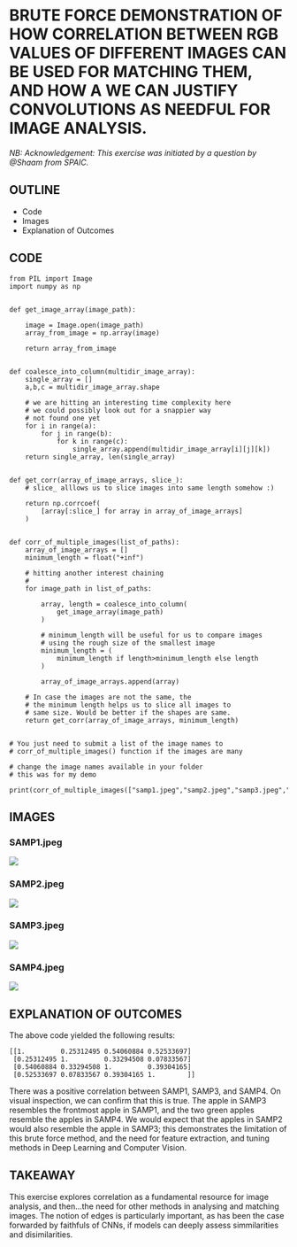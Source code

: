 # BRUTE FORCE DEMONSTRATION OF HOW CORRELATION BETWEEN RGB VALUES OF DIFFERENT IMAGES CAN BE USED FOR MATCHING THEM, AND HOW A WE CAN JUSTIFY CONVOLUTIONS AS NEEDFUL FOR IMAGE ANALYSIS.

*NB: Acknowledgement: This exercise was initiated by a question by @Shaam from SPAIC.*

## OUTLINE
- Code
- Images
- Explanation of Outcomes


## CODE
```
from PIL import Image
import numpy as np


def get_image_array(image_path):
	
	image = Image.open(image_path)
	array_from_image = np.array(image)
	
	return array_from_image

	
def coalesce_into_column(multidir_image_array):
    single_array = []
    a,b,c = multidir_image_array.shape
	
	# we are hitting an interesting time complexity here
	# we could possibly look out for a snappier way
	# not found one yet
    for i in range(a):
        for j in range(b):
            for k in range(c):
                single_array.append(multidir_image_array[i][j][k])
    return single_array, len(single_array)
	

def get_corr(array_of_image_arrays, slice_):
	# slice_ alllows us to slice images into same length somehow :)
	
	return np.corrcoef(
		[array[:slice_] for array in array_of_image_arrays]
	)

	
def corr_of_multiple_images(list_of_paths):
	array_of_image_arrays = []
	minimum_length = float("+inf")
	
	# hitting another interest chaining
	# 
	for image_path in list_of_paths:
		
		array, length = coalesce_into_column(
			get_image_array(image_path)
		)
		
		# minimum_length will be useful for us to compare images
		# using the rough size of the smallest image
		minimum_length = (
			minimum_length if length>minimum_length else length
		)
		
		array_of_image_arrays.append(array)
	
	# In case the images are not the same, the 
	# the minimum length helps us to slice all images to 
	# same size. Would be better if the shapes are same.
	return get_corr(array_of_image_arrays, minimum_length)


# You just need to submit a list of the image names to 
# corr_of_multiple_images() function if the images are many

# change the image names available in your folder
# this was for my demo

print(corr_of_multiple_images(["samp1.jpeg","samp2.jpeg","samp3.jpeg","samp4.jpeg"]))
```

## IMAGES
### SAMP1.jpeg 
<img src="https://raw.githubusercontent.com/ayivima/AI-SURFS/master/Power_Of_Math_In_Image_Analysis/samp1.jpeg"/>

### SAMP2.jpeg 
<img src="https://raw.githubusercontent.com/ayivima/AI-SURFS/master/Power_Of_Math_In_Image_Analysis/samp2.jpeg"/>

### SAMP3.jpeg
<img src="https://raw.githubusercontent.com/ayivima/AI-SURFS/master/Power_Of_Math_In_Image_Analysis/samp3.jpeg"/>

### SAMP4.jpeg
<img src="https://raw.githubusercontent.com/ayivima/AI-SURFS/master/Power_Of_Math_In_Image_Analysis/samp4.jpeg"/>

## EXPLANATION OF OUTCOMES

The above code yielded the following results:

```
[[1.         0.25312495 0.54060884 0.52533697]
 [0.25312495 1.         0.33294508 0.07833567]
 [0.54060884 0.33294508 1.         0.39304165]
 [0.52533697 0.07833567 0.39304165 1.        ]]
```

There was a positive correlation between SAMP1, SAMP3, and SAMP4. On visual inspection, we can confirm that this is true. The apple in SAMP3 resembles the frontmost apple in SAMP1, and the two green apples resemble the apples in SAMP4. We would expect that the apples in SAMP2 would also resemble the apple in SAMP3; this demonstrates the limitation of this brute force method, and the need for feature extraction, and tuning methods in Deep Learning and Computer Vision.

## TAKEAWAY

This exercise explores correlation as a fundamental resource for image analysis, and then...the need for other methods in analysing and matching images. The notion of edges is particularly important, as has been the case forwarded by faithfuls of CNNs, if models can deeply assess simmilarities and disimilarities.




